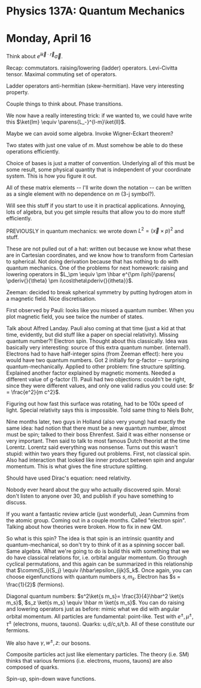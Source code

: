 Physics 137A: Quantum Mechanics
===============================
Monday, April 16
================
Think about $e^{i\vec{k} \cdot \vec{r}}\vec{\sigma}$.

Recap: commutators. raising/lowering (ladder) operators. Levi-Civitta
tensor. Maximal commuting set of operators.

Ladder operators anti-hermitian (skew-hermitian). Have very interesting
property.

Couple things to think about. Phase transitions.

We now have a really interesting trick: if we wanted to, we could have
write this $\ket{lm} \equiv \parens{L_-}^{l-m}\ket{ll}$.

Maybe we can avoid some algebra. Invoke Wigner-Eckart theorem?

Two states with just one value of $m$. Must somehow be able to do these
operations efficiently.

Choice of bases is just a matter of convention. Underlying all of this must
be some result, some physical quantity that is independent of your
coordinate system. This is how you figure it out.

All of these matrix elements -- I'll write down the notation -- can be
written as a single element with no dependence on $m$ (3-j symbol?).

Will see this stuff if you start to use it in practical
applications. Annoying, lots of algebra, but you get simple results that
allow you to do more stuff efficiently.

PREVIOUSLY in quantum mechanics: we wrote down $L^2 = (\vec{x} \times p)^2$
and stuff.

These are not pulled out of a hat: written out because we know what these
are in Cartesian coordinates, and we know how to transform from Cartesian
to spherical. Not doing derivation because that has nothing to do with
quantum mechanics. One of the problems for next homework: raising and
lowering operators in $L_\pm \equiv \pm \hbar e^{\pm i\phi}\parens{
\pderiv{}{\theta} \pm i\cos\theta\pderiv{}{itheta}}$.

Zeeman: decided to break spherical symmetry by putting hydrogen atom in
a magnetic field. Nice discretisation.

First observed by Pauli: looks like you missed a quantum number. When you
plot magnetic field, you see twice the number of states.

Talk about Alfred Landay. Pauli also coming at that time (just a kid at
that time, evidently, but did stuff like a paper on special
relativity). Missing quantum number?! Electron spin. Thought about this
classically. Idea was basically very interesting: source of this extra
quantum number. (internal!). Electrons had to have half-integer spins (from
Zeeman effect): here you would have two quantum numbers. Got 2 initially
for g-factor -- surprising quantum-mechanically. Applied to other problem:
fine structure splitting. Explained another factor explained by magnetic
moments. Needed a different value of g-factor (1). Pauli had two objections:
couldn't be right, since they were different values, and only one valid
radius you could use: $r = \frac{e^2}{m c^2}$.

Figuring out how fast this surface was rotating, had to be 100x speed of
light. Special relativity says this is impossible. Told same thing to Niels
Bohr,

Nine months later, two guys in Holland (also very young) had exactly the
same idea: had notion that there must be a new quantum number, almost must
be spin; talked to their boss Ehrenfest. Said it was either nonsense or
very important. Then said to talk to most famous Dutch theorist at the time
Lorentz. Lorentz said everything was nonsense. Turns out this wasn't
stupid: within two years they figured out problems. First, not classical
spin. Also had interaction that looked like inner product between spin and
angular momentum. This is what gives the fine structure splitting.

Should have used Dirac's equation: need relativity.

Nobody ever heard about the guy who actually discovered spin. Moral: don't
listen to anyone over 30, and publish if you have something to discuss.

If you want a fantastic review article (just wonderful), Jean Cummins from
the atomic group. Coming out in a couple months. Called "electron
spin". Talking about how theories were broken. How to fix in new QM.

So what is this spin? The idea is that spin is an intrinsic quantity and
quantum-mechanical, so don't try to think of it as a spinning soccer
ball. Same algebra. What we're going to do is build this with something
that we do have classical relations for, i.e. orbital angular momentum. Go
through cyclical permutations, and this again can be summarized in this
relationship that $\comm{S_i}{S_j} \equiv i\hbar\epsilon_{ijk}S_k$. Once
again, you can choose eigenfunctions with quantum numbers $s,
m_s$. Electron has  $s = \frac{1}{2}$ (fermions).

Diagonal quantum numbers: $s^2\ket{s m_s}= \frac{3}{4}\hbar^2 \ket{s m_s}$,
$s_z \ket{s m_s} \equiv \hbar m \ket{s m_s}$. You can do raising and
lowering operators just as before: mimic what we did with angular orbital
momentum. All particles are fundamental: point-like. Test with $e^\pm,
\mu^\pm, \tau^\pm$ (electrons, muons, tauons). Quarks: u,d/c,s/t,b. All of
these constitute our fermions.

We also have $\gamma, w^\pm, z$: our bosons.

Composite particles act just like elementary particles. The theory
(i.e. SM) thinks that various fermions (i.e. electrons, muons, tauons) are
also composed of quarks.

Spin-up, spin-down wave functions.
